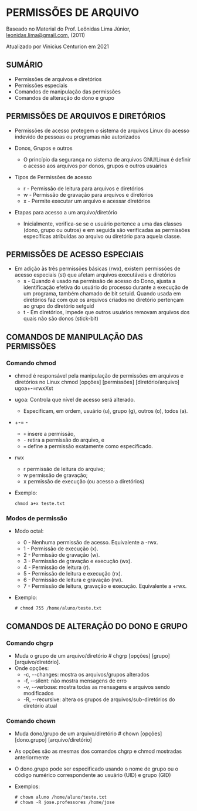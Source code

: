 # PERMISSÕES DE ARQUIVO

Baseado no Material do Prof. Leônidas Lima Júnior, leonidas.lima@gmail.com, (2011)

Atualizado por Vinicius Centurion em 2021

## SUMÁRIO

* Permissões de arquivos e diretórios
* Permissões especiais
* Comandos de manipulação das permissões
* Comandos de alteração do dono e grupo

## PERMISSÕES DE ARQUIVOS E DIRETÓRIOS

* Permissões de acesso protegem o sistema de arquivos Linux do acesso indevido de pessoas ou programas não autorizados
* Donos, Grupos e outros 
    * O princípio da segurança no sistema de arquivos GNU/Linux é definir o acesso aos arquivos por donos, grupos e outros usuários
* Tipos de Permissões de acesso
    * r - Permissão de leitura para arquivos e diretórios
    * w - Permissão de gravação para arquivos e diretórios
    * x - Permite executar um arquivo e acessar diretórios

* Etapas para acesso a um arquivo/diretório
    * Inicialmente, verifica-se se o usuário pertence a uma das classes (dono, grupo ou outros) e em seguida são verificadas as permissões específicas atribuídas ao arquivo ou diretório para aquela classe.

## PERMISSÕES DE ACESSO ESPECIAIS

* Em adição às três permissões básicas (rwx), existem permissões de acesso especiais (st) que afetam arquivos executáveis e diretórios
    * s - Quando é usado na permissão de acesso do Dono, ajusta a identificação efetiva do usuário do processo durante a execução de um programa, também chamado de bit setuid. Quando usada em diretórios faz com que os arquivos criados no diretório pertençam ao grupo do diretório setguid
    * t - Em diretórios, impede que outros usuários removam arquivos dos quais não são donos (stick-bit)

## COMANDOS DE MANIPULAÇÃO DAS PERMISSÕES

### Comando chmod
* chmod é responsável pela manipulação de permissões em arquivos e diretórios no Linux chmod [opções] [permissões] [diretório/arquivo] ugoa+-=rwxXst
* ugoa: Controla que nível de acesso será alterado.
    * Especificam, em ordem, usuário (u), grupo (g), outros (o), todos (a).
* +-= -
    * `+` insere a permissão, 
    * `-` retira a permissão do arquivo, e
    * `=` define a permissão exatamente como especificado.
* rwx
    * r permissão de leitura do arquivo;
    * w permissão de gravação;
    * x permissão de execução (ou acesso a diretórios)
* Exemplo:
    
    ```
    chmod a+x teste.txt
    ```

### Modos de permissão
* Modo octal:
    * 0 - Nenhuma permissão de acesso. Equivalente a -rwx.
    * 1 - Permissão de execução (x).
    * 2 - Permissão de gravação (w).
    * 3 - Permissão de gravação e execução (wx).
    * 4 - Permissão de leitura (r).
    * 5 - Permissão de leitura e execução (rx).
    * 6 - Permissão de leitura e gravação (rw).
    * 7 - Permissão de leitura, gravação e execução. Equivalente a +rwx.
* Exemplo:
    
    ```
    # chmod 755 /home/aluno/teste.txt
    ```

## COMANDOS DE ALTERAÇÃO DO DONO E GRUPO

### Comando chgrp
* Muda o grupo de um arquivo/diretório # chgrp [opções] [grupo] [arquivo/diretório]. 
* Onde opções:
    * -c, --changes: mostra os arquivos/grupos alterados
    * -f, --silent: não mostra mensagens de erro
    * -v, --verbose: mostra todas as mensagens e arquivos sendo modificados
    * -R, --recursive: altera os grupos de arquivos/sub-diretórios do diretório atual

### Comando chown
* Muda dono/grupo de um arquivo/diretório # chown [opções] [dono.grupo] [arquivo/diretório] 
* As opções são as mesmas dos comandos chgrp e chmod mostradas anteriormente
* O dono.grupo pode ser especificado usando o nome de grupo ou o código numérico correspondente ao usuário (UID) e grupo (GID)
* Exemplos:

    ```
    # chown aluno /home/aluno/teste.txt
    # chown -R jose.professores /home/jose
    ```